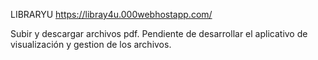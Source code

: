 LIBRARYU
https://libray4u.000webhostapp.com/

Subir y descargar archivos pdf. Pendiente de desarrollar el aplicativo de visualización y gestion de los archivos.
